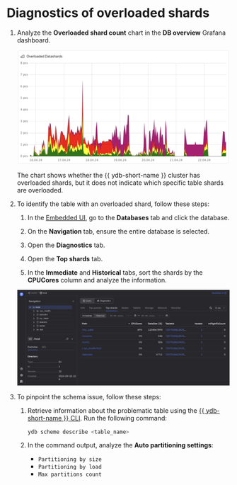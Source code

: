 # Diagnostics of overloaded shards

1. Analyze the **Overloaded shard count** chart in the **DB overview** Grafana dashboard.

    ![](../_assets/overloaded-shards-dashboard.png)

    The chart shows whether the {{ ydb-short-name }} cluster has overloaded shards, but it does not indicate which specific table shards are overloaded.

1. To identify the table with an overloaded shard, follow these steps:

    1. In the [Embedded UI](../../../../reference/embedded-ui/index.md), go to the **Databases** tab and click the database.

    1. On the **Navigation** tab, ensure the entire database is selected.

    1. Open the **Diagnostics** tab.

    1. Open the **Top shards** tab.

    1. In the **Immediate** and **Historical** tabs, sort the shards by the **CPUCores** column and analyze the information.

    ![](../_assets/partitions-by-cpu.png)

1. To pinpoint the schema issue, follow these steps:

    1. Retrieve information about the problematic table using the [{{ ydb-short-name }} CLI](../../../../reference/ydb-cli/index.md). Run the following command:

        ```bash
        ydb scheme describe <table_name>
        ```

    1. In the command output, analyze the **Auto partitioning settings**:

        * `Partitioning by size`
        * `Partitioning by load`
        * `Max partitions count`